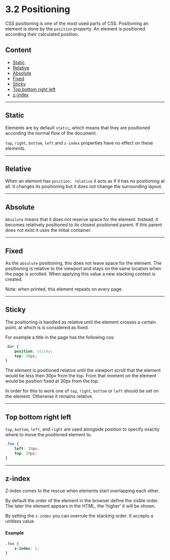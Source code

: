 # 3.2 Positioning

CSS positioning is one of the most used parts of CSS. Positioning an element is done by the `position` property.
An element is positioned according their calculated position.

## Content

- [Static](#static)
- [Relative](#relative)
- [Absolute](#absolute)
- [Fixed](#fixed)
- [Sticky](#sticky)
- [Top bottom right left](#top-bottom-right-left)
- [z-index](#z-index)

---

## Static

Elements are by default `static`, which means that they are positioned according the normal flow of the document.

`top`, `right`, `bottom`, `left` and `z-index` properties have no effect on these elements.

---

## Relative

When an element has `position: relative` it acts as if it has no positioning at all. It changes its positioning but it
does not change the surrounding layout.

---

## Absolute

`Absolute` means that it does not reserve space for the element. Instead, it becomes relatively positioned to its
closest positioned parent. If this parent does not exist it uses the initial container.

---

## Fixed

As the `absolute` positioning, this does not leave space for the element. The positioning is relative to the viewport
and stays on the same location when the page is scrolled. When applying this value a new stacking context is created.

Note: when printed, this element repeats on every page.

---

## Sticky

The positioning is handled as relative until the element crosses a certain point, at which is is considered as fixed.

For example a title in the page has the following css:

```css
.bar {
    position: sticky;
    top: 30px;
}
```

The element is positioned relative until the viewport scroll that the element would be less then 30px from the top.
From that moment on the element would be position fixed at 30px from the top.

In order for this to work one of `top`, `right`, `bottom` or `left` should be set on the element. Otherwise it remains relative.

---

## Top bottom right left

`top`, `bottom`, `left`, and `right` are used alongside position to specify exactly where to move the positioned element to.

```css
.foo {
	left: 30px;
	top: 30px;
}
```

---

## z-index

Z-index comes to the rescue when elements start overlapping each other.

By default the order of the element in the browser define the visble order. The later the element appears in the HTML,
the 'higher' it will be shown.

By setting the `z-index` you can overrule the stacking order. It accepts a unitless value.

#### Example

```css
.foo {
	z-index: 1;
}
```
